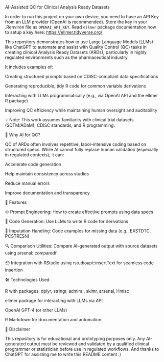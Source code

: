 AI-Assisted QC for Clinical Analysis Ready Datasets

In order to run this project on your own device, you need to have an API Key from an LLM provider (OpenAI is recommended). Store the key in your .Renviron file as `OPENAI_API_KEY`. Read `ellmer` package documentation how to setup a key here: https://ellmer.tidyverse.org/

This repository demonstrates how to use Large Language Models (LLMs) like ChatGPT to automate and assist with Quality Control (QC) tasks in creating clinical Analysis Ready Datasets (ARDs), particularly in highly regulated environments such as the pharmaceutical industry.

It includes examples of:

Creating structured prompts based on CDISC-compliant data specifications

Generating reproducible, tidy R code for common variable derivations

Interacting with LLMs programmatically (e.g., via OpenAI API and the ellmer R package)

Improving QC efficiency while maintaining human oversight and auditability

💡 Note: This work assumes familiarity with clinical trial datasets (SDTM/ADaM), CDISC standards, and R programming.

📌 Why AI for QC?

QC of ARDs often involves repetitive, labor-intensive coding based on structured specs. While AI cannot fully replace human validation (especially in regulated contexts), it can:

Accelerate code generation

Help maintain consistency across studies

Reduce manual errors

Improve documentation and transparency

🔧 Features

⚙️ Prompt Engineering: How to create effective prompts using data specs

🤖 Code Generation: Use LLMs to write R code for derivations

🧪 Imputation Handling: Code examples for missing data (e.g., EXSTDTC, PCSTRESN)

🔍 Comparison Utilities: Compare AI-generated output with source datasets using arsenal::comparedf

📦 Integration with RStudio using rstudioapi::insertText for seamless code insertion

🛠 Technologies Used

R with packages: dplyr, stringr, admiral, skimr, arsenal, Hmisc

ellmer package for interacting with LLMs via API

OpenAI GPT-4 (or other LLMs)

R Markdown for documentation and automation

📎 Disclaimer

This repository is for educational and prototyping purposes only. Any AI-generated output must be reviewed and validated by a qualified clinical programmer or statistician before use in regulated workflows. And thanks to ChatGPT for assisting me to write this README content :)

